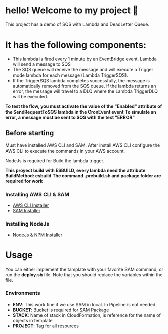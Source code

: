 # hello! Welcome to my project 🚀

This project has a demo of SQS with Lambda and DeadLetter Queue.

# It has the following components:
- This lambda is fired every 1 minute by an EventBridge event. Lambda will send a message to SQS
- The SQS queue will receive the message and will execute a Trigger mode lambda for each message (Lambda TriggerSQS).
- If the TriggerSQS lambda completes successfully, the message is automatically removed from the SQS queue. If the lambda returns an error, the message will travel to a DLQ where the Lambda TriggerDLQ will be executed.

**To test the flow, you must activate the value of the "Enabled" attribute of the SendRequestToSQS lambda in the CronEvent event**
**To simulate an error, a message must be sent to SQS with the text "ERROR"**

## Before starting
Must have installed AWS CLI and SAM. After install AWS CLI configure the AWS CLI to execute the commands in your AWS account.

NodeJs is required for Build the lambda trigger.

**This proyect build with ESBUILD, every lambda need the attribute BuildMethod: esbuild**
**The command .prebuild.sh and package folder are required for work**

### Installing AWS CLI & SAM
- [AWS CLI Installer](https://docs.aws.amazon.com/es_es/cli/latest/userguide/cli-chap-install.html)
- [SAM Installer](https://docs.aws.amazon.com/serverless-application-model/latest/developerguide/serverless-sam-cli-install.html)

### Installing NodeJs
- [NodeJs & NPM Installer](https://nodejs.org/en/)

# Usage
You can either implement the tamplate with your favorite SAM command, or run the **deploy.sh** file. Note that you should replace the variables within the file.

### Environments
- **ENV**: This work fine if we use SAM in local. In Pipeline is not needed
- **BUCKET**: Bucket is required for [SAM Package](https://docs.aws.amazon.com/serverless-application-model/latest/developerguide/sam-cli-command-reference-sam-package.html)
- **STACK**: Name of stack in CloudFormation, is reference for the name of objects in template
- **PROJECT**: Tag for all resources